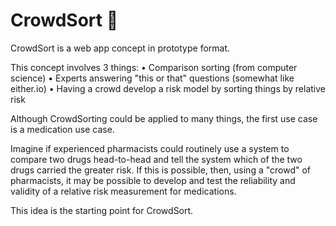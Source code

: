 # CrowdSort 💪

CrowdSort is a web app concept in prototype format.

This concept involves 3 things:
  • Comparison sorting (from computer science)
  • Experts answering "this or that" questions (somewhat like either.io)
  • Having a crowd develop a risk model by sorting things by relative risk

Although CrowdSorting could be applied to many things, the first use case is a medication use case.

Imagine if experienced pharmacists could routinely use a system to compare two drugs head-to-head and tell the system which of the two drugs carried the greater risk. If this is possible, then, using a "crowd" of pharmacists, it may be possible to develop and test the reliability and validity of a relative risk measurement for medications. 

This idea is the starting point for CrowdSort. 
